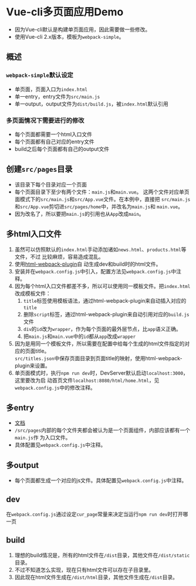 # Vue-cli多页面应用Demo
* 因为Vue-cli默认是构建单页面应用，因此需要做一些修改。
* 使用Vue-cli 2.x版本，模板为`webpack-simple`。


## 概述
### `webpack-simple`默认设定
* 单页面，页面入口为`index.html`
* 单一entry，entry文件为`src/main.js`
* 单一output，output文件为`dist/build.js`，被`index.html`默认引用

### 多页面情况下需要进行的修改
* 每个页面都需要一个html入口文件
* 每个页面都有自己对应的entry文件
* build之后每个页面都有自己的output文件


## 创建`src/pages`目录
* 该目录下每个目录对应一个页面
* 每个页面目录下至少有两个文件：`main.js`和`main.vue`。
    这两个文件对应单页面模式下的`src/main.js`和`src/App.vue`文件。在本例中，直接把
    `src/main.js`和`src/App.vue`剪切进`src/pages/home`中，并改名为`main.js`和
    `main.vue`。
* 因为改名了，所以要把`main.js`的引用也从`App`改成`main`。


## 多html入口文件
1. 虽然可以仿照默认的`index.html`手动添加诸如`news.html`、`products.html`等文件，不过
比较麻烦，容易造成混乱。
2. 使用[html-webpack-plugin](https://www.npmjs.com/package/html-webpack-plugin)自
动生成dev和build时的html文件。
3. 安装并在`webpack.config.js`中引入，配置方法见`webpack.config.js`中注释。
4. 因为每个html入口文件都差不多，所以可以使用同一模板文件。把`index.html`改成模板文件：
    1. `title`标签使用模板语法，通过html-webpack-plugin来自动插入对应的`title`
    2. 删除`script`标签，通过html-webpack-plugin来自动引用对应的`build.js`文件
    3. `div`的`id`改为`wrapper`，作为每个页面的最外层节点，比`app`语义正确。
    4. 把`main.js`和`main.vue`中的`id`都从`app`改成`wrapper`
5. 因为是用同一个模板文件，所以需要在配置中给每个生成的html文件指定的对应的页面title。  
    `src/titles.json`中保存页面目录到页面title的映射，使用html-webpack-plugin来设置。
6. 单页面模式时，执行`npm run dev`时，DevServer默认启动`localhost:3000`，这里要改为启
    动首页文件`localhost:8080/html/home.html`，见`webpack.config.js`中的修改注释。


## 多entry
* [文档](https://webpack.js.org/concepts/entry-points/#multi-page-application)
* `/src/pages`内部的每个文件夹都会被认为是一个页面组件，内部应该都有一个`main.js`作
为入口文件。
* 具体配置见`webpack.config.js`中注释。


## 多output
* 每个页面都生成一个对应的js文件。具体配置见`webpack.config.js`中注释。


## dev
在`webpack.config.js`通过设定`cur_page`常量来决定当运行`npm run dev`时打开哪一页


## build
1. 理想的build情况是，所有的html文件在`/dist`目录，其他文件在`/dist/static`目录。
2. 不过不知道怎么实现，现在只有html文件可以存在子目录里。
3. 因此现在html文件生成在`/dist/html`目录，其他文件生成在`/dist`目录。
